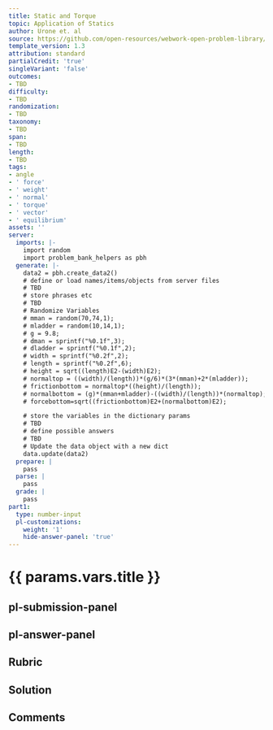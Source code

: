 ```yaml
---
title: Static and Torque
topic: Application of Statics
author: Urone et. al
source: https://github.com/open-resources/webwork-open-problem-library/tree/master/Contrib/BrockPhysics/College_Physics_Urone/9.Static_and_Torque/9-04.Application_of_Statics/NU_U17_09_04_001.pg
template_version: 1.3
attribution: standard
partialCredit: 'true'
singleVariant: 'false'
outcomes:
- TBD
difficulty:
- TBD
randomization:
- TBD
taxonomy:
- TBD
span:
- TBD
length:
- TBD
tags:
- angle
- ' force'
- ' weight'
- ' normal'
- ' torque'
- ' vector'
- ' equilibrium'
assets: ''
server:
  imports: |-
    import random
    import problem_bank_helpers as pbh
  generate: |-
    data2 = pbh.create_data2()
    # define or load names/items/objects from server files
    # TBD
    # store phrases etc
    # TBD
    # Randomize Variables
    # mman = random(70,74,1);
    # mladder = random(10,14,1);
    # g = 9.8;
    # dman = sprintf("%0.1f",3);
    # dladder = sprintf("%0.1f",2);
    # width = sprintf("%0.2f",2);
    # length = sprintf("%0.2f",6);
    # height = sqrt((length)E2-(width)E2);
    # normaltop = ((width)/(length))*(g/6)*(3*(mman)+2*(mladder));
    # frictionbottom = normaltop*((height)/(length));
    # normalbottom = (g)*(mman+mladder)-((width)/(length))*(normaltop);
    # forcebottom=sqrt((frictionbottom)E2+(normalbottom)E2);

    # store the variables in the dictionary params
    # TBD
    # define possible answers
    # TBD
    # Update the data object with a new dict
    data.update(data2)
  prepare: |
    pass
  parse: |
    pass
  grade: |
    pass
part1:
  type: number-input
  pl-customizations:
    weight: '1'
    hide-answer-panel: 'true'
---
```


# {{ params.vars.title }} 



## pl-submission-panel 


## pl-answer-panel 


## Rubric 


## Solution 


## Comments 


